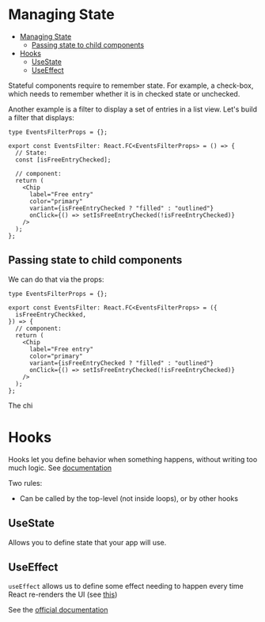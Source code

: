 # Managing State

- [Managing State](#managing-state)
  - [Passing state to child components](#passing-state-to-child-components)
- [Hooks](#hooks)
  - [UseState](#usestate)
  - [UseEffect](#useeffect)

Stateful components require to remember state. For example, a check-box, which needs to remember whether it is in checked state or unchecked.

Another example is a filter to display a set of entries in a list view. Let's build a filter that displays:

```tsx
type EventsFilterProps = {};

export const EventsFilter: React.FC<EventsFilterProps> = () => {
  // State:
  const [isFreeEntryChecked];

  // component:
  return (
    <Chip
      label="Free entry"
      color="primary"
      variant={isFreeEntryChecked ? "filled" : "outlined"}
      onClick={() => setIsFreeEntryChecked(!isFreeEntryChecked)}
    />
  );
};
```

## Passing state to child components

We can do that via the props:

```tsx
type EventsFilterProps = {};

export const EventsFilter: React.FC<EventsFilterProps> = ({
  isFreeEntryCheckked,
}) => {
  // component:
  return (
    <Chip
      label="Free entry"
      color="primary"
      variant={isFreeEntryChecked ? "filled" : "outlined"}
      onClick={() => setIsFreeEntryChecked(!isFreeEntryChecked)}
    />
  );
};
```

The chi

# Hooks

Hooks let you define behavior when something happens, without writing too much logic. See [documentation](https://reactjs.org/docs/hooks-overview.html)

Two rules:

- Can be called by the top-level (not inside loops), or by other hooks

## UseState

Allows you to define state that your app will use.

## UseEffect

`useEffect` allows us to define some effect needing to happen every time React re-renders the UI (see [this](https://reactjs.org/docs/hooks-overview.html))

See the [official documentation](https://beta.reactjs.org/reference/react/useEffect)
